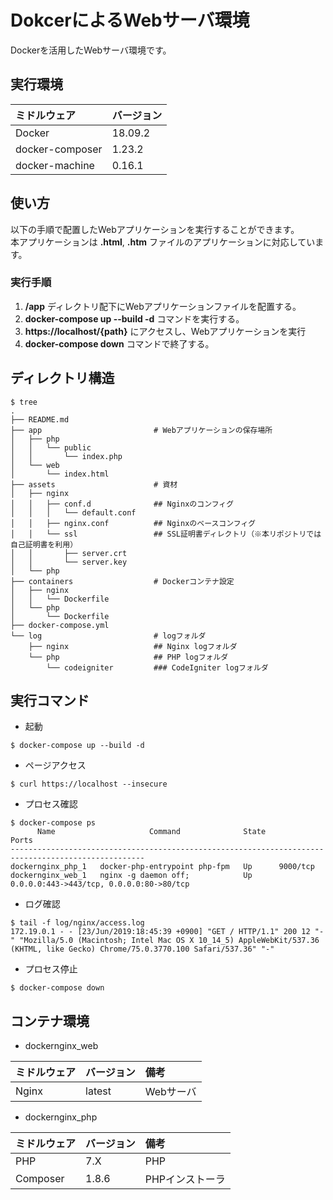 # DokcerによるWebサーバ環境

Dockerを活用したWebサーバ環境です。

## 実行環境

| ミドルウェア | バージョン |
| :---- | :---- |
| Docker | 18.09.2 |
| docker-composer | 1.23.2 |
| docker-machine | 0.16.1 |

## 使い方

以下の手順で配置したWebアプリケーションを実行することができます。<br>
本アプリケーションは **.html**, **.htm** ファイルのアプリケーションに対応しています。

### 実行手順

1. **/app** ディレクトリ配下にWebアプリケーションファイルを配置する。
2. **docker-compose up --build -d** コマンドを実行する。
3. **https://localhost/{path}** にアクセスし、Webアプリケーションを実行
4. **docker-compose down** コマンドで終了する。


## ディレクトリ構造

```
$ tree
.
├── README.md
├── app                         # Webアプリケーションの保存場所
│   ├── php
│   │   └── public
│   │       └── index.php
│   └── web
│       └── index.html
├── assets                      # 資材
│   ├── nginx
│   │   ├── conf.d              ## Nginxのコンフィグ
│   │   │   └── default.conf
│   │   ├── nginx.conf          ## Nginxのベースコンフィグ
│   │   └── ssl                 ## SSL証明書ディレクトリ（※本リポジトリでは自己証明書を利用）
│   │       ├── server.crt
│   │       └── server.key
│   └── php
├── containers                  # Dockerコンテナ設定
│   ├── nginx
│   │   └── Dockerfile
│   └── php
│       └── Dockerfile
├── docker-compose.yml
└── log                         # logフォルダ
    ├── nginx                   ## Nginx logフォルダ
    └── php                     ## PHP logフォルダ
        └── codeigniter         ### CodeIgniter logフォルダ
```

## 実行コマンド

* 起動

```
$ docker-compose up --build -d
```

* ページアクセス

```
$ curl https://localhost --insecure
```

* プロセス確認

```
$ docker-compose ps
      Name                     Command              State                    Ports
----------------------------------------------------------------------------------------------------
dockernginx_php_1   docker-php-entrypoint php-fpm   Up      9000/tcp
dockernginx_web_1   nginx -g daemon off;            Up      0.0.0.0:443->443/tcp, 0.0.0.0:80->80/tcp
```

* ログ確認

```
$ tail -f log/nginx/access.log
172.19.0.1 - - [23/Jun/2019:18:45:39 +0900] "GET / HTTP/1.1" 200 12 "-" "Mozilla/5.0 (Macintosh; Intel Mac OS X 10_14_5) AppleWebKit/537.36 (KHTML, like Gecko) Chrome/75.0.3770.100 Safari/537.36" "-"
```

* プロセス停止

```
$ docker-compose down
```

## コンテナ環境

* dockernginx_web

| ミドルウェア | バージョン | 備考 |
| :---- | :---- | :---- |
| Nginx | latest | Webサーバ |

* dockernginx_php

| ミドルウェア | バージョン | 備考 |
| :---- | :---- | :---- |
| PHP | 7.X | PHP |
| Composer | 1.8.6 | PHPインストーラ |
